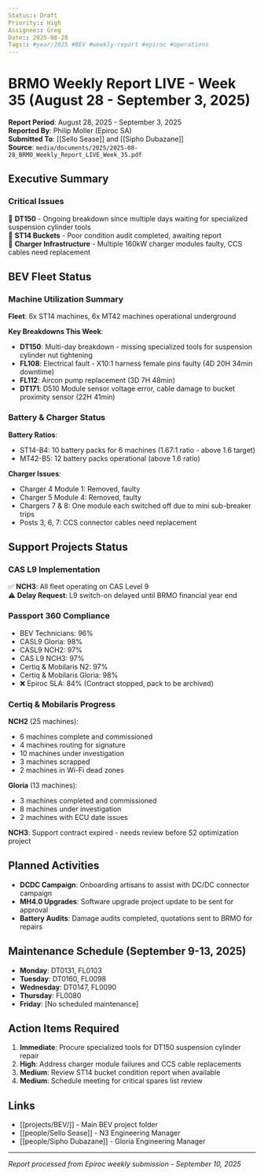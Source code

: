 ```yaml
---
Status:: Draft
Priority:: High
Assignee:: Greg
Date:: 2025-08-28
Tags:: #year/2025 #BEV #weekly-report #epiroc #operations
---
```


# BRMO Weekly Report LIVE - Week 35 (August 28 - September 3, 2025)

**Report Period**: August 28, 2025 - September 3, 2025  
**Reported By**: Philip Moller (Epiroc SA)  
**Submitted To**: [[Sello Sease]] and [[Sipho Dubazane]]  
**Source**: `media/documents/2025/2025-08-28_BRMO_Weekly_Report_LIVE_Week_35.pdf`

## Executive Summary

### Critical Issues
🔴 **DT150** - Ongoing breakdown since multiple days waiting for specialized suspension cylinder tools  
🔴 **ST14 Buckets** - Poor condition audit completed, awaiting report  
🔴 **Charger Infrastructure** - Multiple 160kW charger modules faulty, CCS cables need replacement

## BEV Fleet Status

### Machine Utilization Summary
**Fleet**: 6x ST14 machines, 6x MT42 machines operational underground

**Key Breakdowns This Week**:
- **DT150**: Multi-day breakdown - missing specialized tools for suspension cylinder nut tightening
- **FL108**: Electrical fault - X10:1 harness female pins faulty (4D 20H 34min downtime)
- **FL112**: Aircon pump replacement (3D 7H 48min)
- **DT171**: D510 Module sensor voltage error, cable damage to bucket proximity sensor (22H 41min)

### Battery & Charger Status

**Battery Ratios**:
- ST14-B4: 10 battery packs for 6 machines (1.67:1 ratio - above 1.6 target)
- MT42-B5: 12 battery packs operational (above 1.6 ratio)

**Charger Issues**:
- Charger 4 Module 1: Removed, faulty
- Charger 5 Module 4: Removed, faulty  
- Chargers 7 & 8: One module each switched off due to mini sub-breaker trips
- Posts 3, 6, 7: CCS connector cables need replacement

## Support Projects Status

### CAS L9 Implementation
✅ **NCH3**: All fleet operating on CAS Level 9  
⚠️ **Delay Request**: L9 switch-on delayed until BRMO financial year end  

### Passport 360 Compliance  
- BEV Technicians: 96%
- CASL9 Gloria: 98%
- CASL9 NCH2: 97%  
- CAS L9 NCH3: 97%
- Certiq & Mobilaris N2: 97%
- Certiq & Mobilaris Gloria: 98%
- ❌ Epiroc SLA: 84% (Contract stopped, pack to be archived)

### Certiq & Mobilaris Progress
**NCH2** (25 machines):
- 6 machines complete and commissioned
- 4 machines routing for signature
- 10 machines under investigation
- 3 machines scrapped
- 2 machines in Wi-Fi dead zones

**Gloria** (13 machines):
- 3 machines completed and commissioned
- 8 machines under investigation
- 2 machines with ECU date issues

**NCH3**: Support contract expired - needs review before S2 optimization project

## Planned Activities
- **DCDC Campaign**: Onboarding artisans to assist with DC/DC connector campaign
- **MH4.0 Upgrades**: Software upgrade project update to be sent for approval
- **Battery Audits**: Damage audits completed, quotations sent to BRMO for repairs

## Maintenance Schedule (September 9-13, 2025)
- **Monday**: DT0131, FL0103
- **Tuesday**: DT0160, FL0098  
- **Wednesday**: DT0147, FL0090
- **Thursday**: FL0080
- **Friday**: [No scheduled maintenance]

## Action Items Required
1. **Immediate**: Procure specialized tools for DT150 suspension cylinder repair
2. **High**: Address charger module failures and CCS cable replacements  
3. **Medium**: Review ST14 bucket condition report when available
4. **Medium**: Schedule meeting for critical spares list review

## Links
- [[projects/BEV/]] - Main BEV project folder
- [[people/Sello Sease]] - N3 Engineering Manager
- [[people/Sipho Dubazane]] - Gloria Engineering Manager

---
*Report processed from Epiroc weekly submission - September 10, 2025*